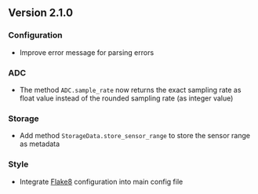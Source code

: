 ## Version 2.1.0

### Configuration

- Improve error message for parsing errors

### ADC

- The method `ADC.sample_rate` now returns the exact sampling rate as float value instead of the rounded sampling rate (as integer value)

### Storage

- Add method `StorageData.store_sensor_range` to store the sensor range as metadata

### Style

- Integrate [Flake8](https://flake8.pycqa.org) configuration into main config file
